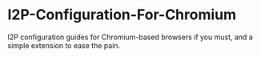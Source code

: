 # I2P-Configuration-For-Chromium
I2P configuration guides for Chromium-based browsers if you must, and a simple extension to ease the pain.
